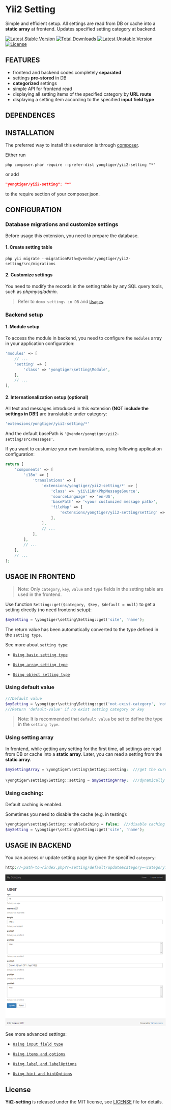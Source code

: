 # Yii2 Setting

Simple and efficient setup. All settings are read from DB or cache into a **static array** at frontend. Updates specified setting category at backend.

[![Latest Stable Version](https://poser.pugx.org/yongtiger/yii2-setting/v/stable)](https://packagist.org/packages/yongtiger/yii2-setting)
[![Total Downloads](https://poser.pugx.org/yongtiger/yii2-setting/downloads)](https://packagist.org/packages/yongtiger/yii2-setting) 
[![Latest Unstable Version](https://poser.pugx.org/yongtiger/yii2-setting/v/unstable)](https://packagist.org/packages/yongtiger/yii2-setting)
[![License](https://poser.pugx.org/yongtiger/yii2-setting/license)](https://packagist.org/packages/yongtiger/yii2-setting)


## FEATURES

* frontend and backend codes completely **separated**
* settings **pre-stored** in DB
* **categorized** settings
* simple API for frontend read
* displaying all setting items of the specified category by **URL route**
* displaying a setting item according to the specified **input field type**

## DEPENDENCES

## INSTALLATION   

The preferred way to install this extension is through [composer](http://getcomposer.org/download/).

Either run

```
php composer.phar require --prefer-dist yongtiger/yii2-setting "*"
```

or add

```json
"yongtiger/yii2-setting": "*"
```

to the require section of your composer.json.


## CONFIGURATION


### Database migrations and customize settings

Before usage this extension, you need to prepare the database.


####    1. Create setting table

```
php yii migrate --migrationPath=@vendor/yongtiger/yii2-setting/src/migrations
```


####    2. Customize settings

You need to modify the records in the setting table by any SQL query tools, such as *phpmysqladmin*.

> Refer to `demo settings in DB` and [`Usages`](#usage-in-frontend).


### Backend setup

####    1. Module setup 

To access the module in backend, you need to configure the `modules` array in your application configuration:

```php
'modules' => [
    // ...
    'setting' => [
        'class' => 'yongtiger\setting\Module',
    ],
    // ...
],
```


####    2. Internationalization setup (optional)

All text and messages introduced in this extension **(NOT include the settings in DB!)** are translatable under category: 

```php
'extensions/yongtiger/yii2-setting/*'
```

And the default basePath is `'@vendor/yongtiger/yii2-setting/src/messages'`.

If you want to custumize your own translations, using following application configuration:

```php
return [
    'components' => [
        'i18n' => [
            'translations' => [
                'extensions/yongtiger/yii2-setting/*' => [
                    'class' => 'yii\i18n\PhpMessageSource',
                    'sourceLanguage' => 'en-US',
                    'basePath' => '<your custumized message path>',    ///custumize your own translations
                    'fileMap' => [
                        'extensions/yongtiger/yii2-setting/setting' => 'settings.php',
                    ],
                ],
                // ...
            ],
        ],
        // ...
    ],
    // ...
];
```

## USAGE IN FRONTEND

> Note: Only `category`, `key`, `value` and `type` fields in the setting table are used in the frontend.

Use function `Setting::get($category, $key, $default = null)` to get a setting directly (no need frontend setup):

```php
$mySetting = \yongtiger\setting\Setting::get('site', 'name');
``` 

The return value has been automatically converted to the type defined in the `setting type`.

See more about `setting type`:

- [`Using basic setting type`](docs/using-basic-setting-type.md)

- [`Using array setting type`](docs/using-array-setting-type.md)

- [`Using object setting type`](docs/using-object-setting-type.md)


### Using default value

```php
///Default value
$mySetting = \yongtiger\setting\Setting::get('not-exist-category', 'not-exist-name', 'default-value');
///Return 'default-value' if no exist setting category or key
```

> Note: It is recommended that `default value` be set to define the type in the `setting type`.


### Using setting array

In frontend, while getting any setting for the first time, all settings are read from DB or cache into a **static array**. Later, you can read a setting from the **static array**.

```php
$mySettingArray = \yongtiger\setting\Setting::setting;  ///get the current setting array

\yongtiger\setting\Setting::setting = $mySettingArray;  ///dynamically set a setting array
```


### Using caching:

Default caching is enabled.

Sometimes you need to disable the cache (e.g. in testing):

```php
\yongtiger\setting\Setting::enableCaching = false;  ///disable caching
$mySetting = \yongtiger\setting\Setting::get('site', 'name');
``` 


## USAGE IN BACKEND

You can access or update setting page by given the specified `category`:

```php
http://<path-to>/index.php?r=setting/default/update&category=<category>
```

![Yii-Setting](docs/usage-in-backend.png)

See more advanced settings:

- [`Using input field type`](docs/using-input-field-type.md)

- [`Using items and options`](docs/using-items-and-options.md)

- [`Using label and labelOptions`](docs/using-label-and-labeloptions.md)

- [`Using hint and hintOptions`](docs/using-hint-and-hintoptions.md)


## License 
**Yii2-setting** is released under the MIT license, see [LICENSE](https://opensource.org/licenses/MIT) file for details.
